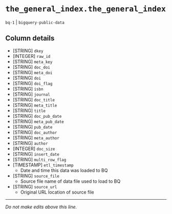 # `the_general_index.the_general_index`
`bq-1` | `bigquery-public-data`

## Column details
* [STRING]    `dkey`
* [INTEGER]   `raw_id`
* [STRING]    `meta_key`
* [STRING]    `doc_doi`
* [STRING]    `meta_doi`
* [STRING]    `doi`
* [STRING]    `doi_flag`
* [STRING]    `isbn`
* [STRING]    `journal`
* [STRING]    `doc_title`
* [STRING]    `meta_title`
* [STRING]    `title`
* [STRING]    `doc_pub_date`
* [STRING]    `meta_pub_date`
* [STRING]    `pub_date`
* [STRING]    `doc_author`
* [STRING]    `meta_author`
* [STRING]    `author`
* [INTEGER]   `doc_size`
* [STRING]    `insert_date`
* [STRING]    `multi_row_flag`
* [TIMESTAMP] `etl_timestamp`
  - Date and time this data was loaded to BQ
* [STRING]    `source_file`
  - Source file name of data file used to load to BQ
* [STRING]    `source_url`
  - Original URL location of source file

-------------------------------------------------------------------------------
*Do not make edits above this line.*
